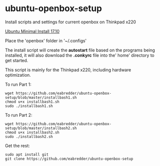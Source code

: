 # ubuntu-openbox-setup
Install scripts and settings for current openbox on Thinkpad x220

[Ubuntu Minimal Install 17.10](http://archive.ubuntu.com/ubuntu/dists/artful/main/installer-amd64/current/images/netboot/mini.iso)

Place the 'openbox' folder in '~/.configs'

The install script will create the **autostart** file based on the programs being installed, it will also download the **.conkyrc** file into the' home' directory to get started.

This script is mainly for the Thinkpad x220, including hardware optimization.

To run Part 1:
```
wget https://github.com/eabredder/ubuntu-openbox-setup/blob/master/installbash1.sh
chmod u+x installbash1.sh
sudo ./installbash1.sh
```
To run Part 2:
```
wget https://github.com/eabredder/ubuntu-openbox-setup/blob/master/installbash2.sh
chmod u+x installbash2.sh
sudo ./installbash2.sh
```

Get the rest:
```
sudo apt install git
git clone https://github.com/eabredder/ubuntu-openbox-setup
```
